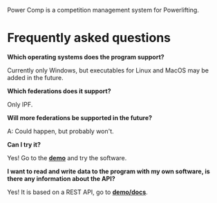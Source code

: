 Power Comp is a competition management system for Powerlifting.

# Frequently asked questions

**Which operating systems does the program support?**

Currently only Windows, but executables for Linux and MacOS may be added in the future.

**Which federations does it support?**

Only IPF.

**Will more federations be supported in the future?**

A: Could happen, but probably won't.

**Can I try it?**

Yes! Go to the **[demo](http://pcms2.dahlgren.tech/)** and try the software.

**I want to read and write data to the program with my own software, is there any information about the API?**

Yes! It is based on a REST API, go to **[demo/docs](http://pcms2.dahlgren.tech/docs)**.
